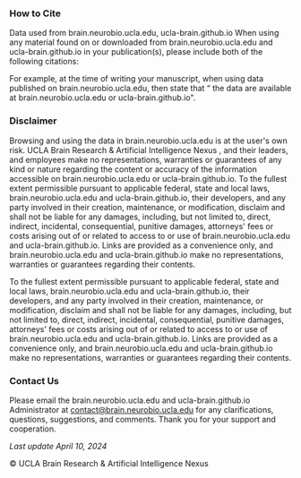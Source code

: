 
### How to Cite

Data used from brain.neurobio.ucla.edu, ucla-brain.github.io
When using any material found on or downloaded from brain.neurobio.ucla.edu and ucla-brain.github.io in your publication(s), please include both of the following citations:

For example, at the time of writing your manuscript, when using data published on brain.neurobio.ucla.edu, then state that
“ the data are available at brain.neurobio.ucla.edu or ucla-brain.github.io".

### Disclaimer

Browsing and using the data in brain.neurobio.ucla.edu is at the user's own risk. UCLA Brain Research & Artificial Intelligence Nexus
, and their leaders, and employees make no representations, warranties or guarantees of any kind or nature regarding the content or accuracy of the information accessible on brain.neurobio.ucla.edu or ucla-brain.github.io. To the fullest extent permissible pursuant to applicable federal, state and local laws, brain.neurobio.ucla.edu and ucla-brain.github.io, their developers, and any party involved in their creation, maintenance, or modification, disclaim and shall not be liable for any damages, including, but not limited to, direct, indirect, incidental, consequential, punitive damages, attorneys' fees or costs arising out of or related to access to or use of brain.neurobio.ucla.edu and ucla-brain.github.io. Links are provided as a convenience only, and brain.neurobio.ucla.edu and ucla-brain.github.io make no representations, warranties or guarantees regarding their contents.

To the fullest extent permissible pursuant to applicable federal, state and local laws, brain.neurobio.ucla.edu and ucla-brain.github.io, their developers, and any party involved in their creation, maintenance, or modification, disclaim and shall not be liable for any damages, including, but not limited to, direct, indirect, incidental, consequential, punitive damages, attorneys' fees or costs arising out of or related to access to or use of brain.neurobio.ucla.edu and ucla-brain.github.io. Links are provided as a convenience only, and brain.neurobio.ucla.edu and ucla-brain.github.io make no representations, warranties or guarantees regarding their contents.

### Contact Us

Please email the brain.neurobio.ucla.edu and ucla-brain.github.io Administrator at contact@brain.neurobio.ucla.edu for any clarifications, questions, suggestions, and comments. Thank you for your support and cooperation.

<em>Last update April 10, 2024</em>

© UCLA Brain Research & Artificial Intelligence Nexus
